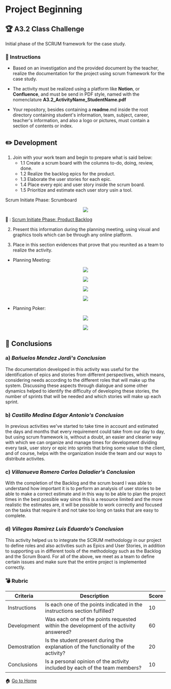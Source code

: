 # Project Beginning

## :trophy: A3.2 Class Challenge
Initial phase of the SCRUM framework for the case study.

### :blue_book: Instructions

* Based on an investigation and the provided document by the teacher, realize the documentation for the project using scrum framework for the case study.

* The activity must be realized using a platform like **Notion**, or **Confluence**, and must be send in PDF style, named with the nomenclature **A3.2_ActivityName_StudentName.pdf**

* Your repository, besides containing a **readme**.md inside the root directory containing student's information, team, subject, career, teacher's information, and also a logo or pictures, must contain a section of contents or index.

## :pencil2: Development

1. Join with your work team and begin to prepare what is said below:
    - 1.1 Create a scrum board with the columns to-do, doing, review, done.
    - 1.2 Realize the backlog epics for the product.
    - 1.3 Elaborate the user stories for each epic.
    - 1.4 Place every epic and user story inside the scrum board.
    - 1.5 Prioritize and estimate each user story usin a tool.

Scrum Initiate Phase: Scrumboard

<p align="center">
    <img src="https://raw.githubusercontent.com/edgarcastillo17/avscastillo/main/img/A3.2_Planning_Meeting/ScrumBoard.PNG">
</p>

:link: : [Scrum Initiate Phase: Product Backlog](https://github.com/edgarcastillo17/avscastillo/blob/main/pdf/A3.2_InitialPhase_Artifacts.pdf "Scrum Initiate Phase: Product Backlog")

2. Present this information during the planning meeting, using visual and graphics tools which can be through any online platform.

3. Place in this section evidences that prove that you reunited as a team to realize the activity.

- Planning Meeting:

<p align="center">
    <img src="https://raw.githubusercontent.com/edgarcastillo17/avscastillo/main/img/A3.2_Planning_Meeting/FirstEvidence.PNG">
</p>

<p align="center">
    <img src="https://raw.githubusercontent.com/edgarcastillo17/avscastillo/main/img/A3.2_Planning_Meeting/SecondEvidence.PNG">
</p>

<p align="center">
    <img src="https://raw.githubusercontent.com/edgarcastillo17/avscastillo/main/img/A3.2_Planning_Meeting/ThirdEvidence.PNG">
</p>

<p align="center">
    <img src="https://raw.githubusercontent.com/edgarcastillo17/avscastillo/main/img/A3.2_Planning_Meeting/SixthEvidence.PNG">
</p>

- Planning Poker:

<p align="center">
    <img src="https://raw.githubusercontent.com/edgarcastillo17/avscastillo/main/img/A3.2_Planning_Meeting/FourthEvidence.PNG">
</p>

<p align="center">
    <img src="https://raw.githubusercontent.com/edgarcastillo17/avscastillo/main/img/A3.2_Planning_Meeting/FifthEvidence.PNG">
</p>

## :paperclip: Conclusions

### a) *Bañuelos Mendez Jordi's Conclusion*

The documentation developed in this activity was useful for the identification of epics and stories from different perspectives, which means, considering needs according to the different roles that will make up the system. Discussing these aspects through dialogue and some other dynamics helped to identify the difficulty of developing these stories, the number of sprints that will be needed and which stories will make up each sprint.

### b) *Castillo Medina Edgar Antonio's Conclusion*

In previous activities we've started to take time in account and estimated the days and months that every requirement could take from our day to day, but using scrum framework is, without a doubt, an easier and clearier way with which we can organize and manage times for development dividing every task, user story or epic into sprints that bring some value to the client, and of course, helps with the organization inside the team and our ways to distribute activites.

### c) *Villanueva Romero Carlos Daladier's Conclusion*

With the completion of the Backlog and the scrum board I was able to understand how important it is to perform an analysis of user stories to be able to make a correct estimate and in this way to be able to plan the project times in the best possible way since this is a resource limited and the more realistic the estimates are, it will be possible to work correctly and focused on the tasks that require it and not take too long on tasks that are easy to complete.

### d) *Villegas Ramirez Luis Eduardo's Conclusion*

This activity helped us to integrate the SCRUM methodology in our project to define roles and also activities such as Epics and User Stories, in addition to supporting us in different tools of the methodology such as the Backlog and the Scrum Board. For all of the above, we meet as a team to define certain issues and make sure that the entire project is implemented correctly.

### :bomb: Rubric

| Criteria | Description | Score |
| ------------- | -------------------------------------------------------------------------------------------- | ------- |
| Instructions | Is each one of the points indicated in the instructions section fulfilled? | 10 |
| Development | Was each one of the points requested within the development of the activity answered? | 60 |
| Demostration | Is the student present during the explanation of the functionality of the activity? | 20 |
| Conclusions | Is a personal opinion of the activity included by each of the team members? | 10 |

:house: [Go to Home](https://github.com/EduardoVillegas17/AASVILLEGAS "Github")